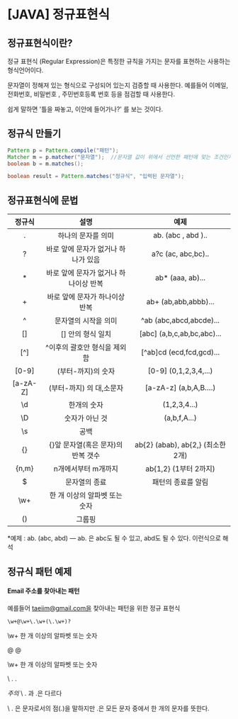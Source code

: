 # [JAVA] 정규표현식

## 정규표현식이란?

정규 표현식 (Regular Expression)은 특정한 규칙을 가지는 문자를 표현하는 사용하는 형식언어이다.

문자열이 정해져 있는 형식으로 구성되어 있는지 검증할 때 사용한다. 예를들어 이메일, 전화번호, 비밀번호 , 주민번호등록 번호 등을 점검할 때 사용한다.

쉽게 말하면 '틀을 짜놓고, 이안에 들어가나?' 를 보는 것이다.



## 정규식 만들기

```java
Pattern p = Pattern.compile("패턴");   
Matcher m = p.matcher("문자열");  //문자열 값이 위에서 선언한 패턴에 맞는 조건인지 검사해서 m에 저장
boolean b = m.matches();
```

```Java
boolean result = Pattern.matches("정규식", "입력된 문자열");
```



## 정규표현식에 문법

|   정규식    |          설명           |              예제               |
| :------: | :-------------------: | :---------------------------: |
|    .     |      하나의 문자를 의미       |      ab. (abc , abd )..       |
|    ?     | 바로 앞에 문자가 없거나 하나가 있음  |      a?c (ac, abc,bc)..       |
|    *     | 바로 앞에 문자가 없거나 하나이상 반복 |       ab* (aaa, ab)...        |
|    +     |   바로 앞에 문자가 하나이상 반복   |     ab+ (ab,abb,abbb)...      |
|    ^     |      문자열의 시작을 의미      |    ^ab (abc,abcd,abcde)...    |
|    []    |      [] 안의 형식 일치      |  [abc] (a,b,c,ab,bc,abc)...   |
|   [^]    |   ^이후의 괄호안 형식을 제외함    |   [^ab]cd (ecd,fcd,gcd)...    |
|  [0-9]   |      (부터-까지)의 숫자      |     [0-9] (0,1,2,3,4,...)     |
| [a-zA-Z] |    (부터-까지) 의 대,소문자    |     [a-zA-z] (a,b,A,B….)      |
|    \d    |        한개의 숫자         |         (1,2,3,4...)          |
|    \D    |       숫자가 아닌 것        |         (a,b,f,A...)          |
|    \s    |          공백           |                               |
|    {}    | {}앞 문자열(혹은 문자)의 반복 갯수 | ab{2} (abab), ab{2,} (최소한 2개) |
|  {n,m}   |      n개에서부터 m개까지      |       ab{1,2} (1부터 2까지)       |
|    $     |        문자열의 종료        |          패턴의 종료를 알림           |
|   \w+    |   한 개 이상의 알파벳 또는 숫자   |                               |
|    ()    |          그룹핑          |                               |

*예제 : ab. (abc, abd)  — ab. 은 abc도 될 수 있고, abd도 될 수 있다. 이런식으로 해석



## 정규식 패턴 예제

#### Email 주소를 찾아내는 패턴

예를들어 taeiim@gmail.com을 찾아내는 패턴을 위한 정규 표현식

```
\w+@\w+\.\w+(\.\w+)?
```

\w+      한 개 이상의 알파벳 또는 숫자

@         @

\w+     한 개 이상의 알파벳 또는 숫자

\ .        .                

 *주의*    \ . 과 .은 다르다

\ . 은 문자로서의 점(.)을 말하지만  .은 모든 문자 중에서 한 개의 문자를 뜻한다.



